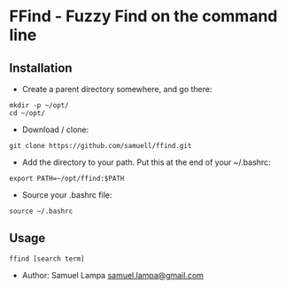 FFind - Fuzzy Find on the command line
======================================

Installation
--------------------------------------
- Create a parent directory somewhere, and go there:
````
mkdir -p ~/opt/
cd ~/opt/
````
- Download / clone:
````
git clone https://github.com/samuell/ffind.git
````
- Add the directory to your path. Put this at the end of your ~/.bashrc:
````
export PATH=~/opt/ffind:$PATH
````
- Source your .bashrc file:
````
source ~/.bashrc
````


Usage
--------------------------------------
````
ffind [search term]
````

- Author: Samuel Lampa <samuel.lampa@gmail.com>
